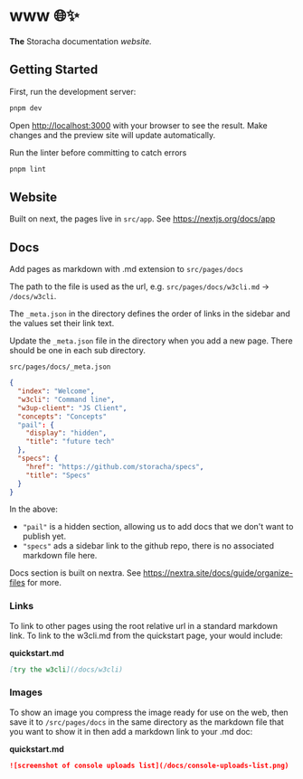 # www 🌐✨

**The** Storacha documentation _website._

## Getting Started

First, run the development server:

```bash
pnpm dev
```

Open [http://localhost:3000](http://localhost:3000) with your browser to see the result. Make changes and the preview site will update automatically.

Run the linter before committing to catch errors

```bash
pnpm lint
```

## Website

Built on next, the pages live in `src/app`. See https://nextjs.org/docs/app

## Docs

Add pages as markdown with .md extension to `src/pages/docs`

The path to the file is used as the url, e.g. `src/pages/docs/w3cli.md` -> `/docs/w3cli`.

The `_meta.json` in the directory defines the order of links in the sidebar and the values set their link text.

Update the `_meta.json` file in the directory when you add a new page. There should be one in each sub directory.


`src/pages/docs/_meta.json`
```json
{
  "index": "Welcome",
  "w3cli": "Command line",
  "w3up-client": "JS Client",
  "concepts": "Concepts"
  "pail": {
    "display": "hidden",
    "title": "future tech"
  },
  "specs": {
    "href": "https://github.com/storacha/specs",
    "title": "Specs"
  }
}
```

In the above:
-  `"pail"` is a hidden section, allowing us to add docs that we don't want to publish yet.
- `"specs"` ads a sidebar link to the github repo, there is no associated markdown file here.

Docs section is built on nextra. See https://nextra.site/docs/guide/organize-files for more.

### Links

To link to other pages using the root relative url in a standard markdown link. To link to the w3cli.md from the quickstart page, your would include:

**quickstart.md**
```md
[try the w3cli](/docs/w3cli)
```

### Images

To show an image you compress the image ready for use on the web, then save it to `/src/pages/docs` in the same directory as the markdown file that you want to show it in then add a markdown link to your .md doc:

**quickstart.md**
```md
![screenshot of console uploads list](/docs/console-uploads-list.png)
```
